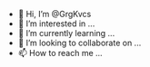 - 👋 Hi, I’m @GrgKvcs
- 👀 I’m interested in ...
- 🌱 I’m currently learning ...
- 💞️ I’m looking to collaborate on ...
- 📫 How to reach me ...

<!---
GrgKvcs/GrgKvcs is a ✨ special ✨ repository because its `README.md` (this file) appears on your GitHub profile.
You can click the Preview link to take a look at your changes.
--->
